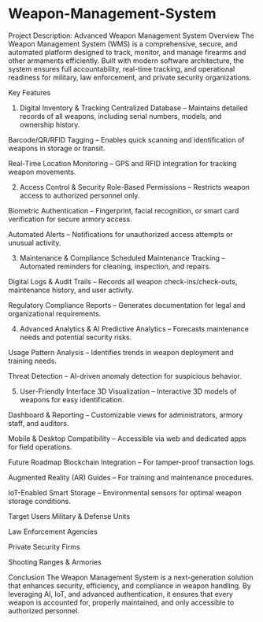 # Weapon-Management-System
Project Description: Advanced Weapon Management System
Overview
The Weapon Management System (WMS) is a comprehensive, secure, and automated platform designed to track, monitor, and manage firearms and other armaments efficiently. Built with modern software architecture, the system ensures full accountability, real-time tracking, and operational readiness for military, law enforcement, and private security organizations.

Key Features
1. Digital Inventory & Tracking
Centralized Database – Maintains detailed records of all weapons, including serial numbers, models, and ownership history.

Barcode/QR/RFID Tagging – Enables quick scanning and identification of weapons in storage or transit.

Real-Time Location Monitoring – GPS and RFID integration for tracking weapon movements.

2. Access Control & Security
Role-Based Permissions – Restricts weapon access to authorized personnel only.

Biometric Authentication – Fingerprint, facial recognition, or smart card verification for secure armory access.

Automated Alerts – Notifications for unauthorized access attempts or unusual activity.

3. Maintenance & Compliance
Scheduled Maintenance Tracking – Automated reminders for cleaning, inspection, and repairs.

Digital Logs & Audit Trails – Records all weapon check-ins/check-outs, maintenance history, and user activity.

Regulatory Compliance Reports – Generates documentation for legal and organizational requirements.

4. Advanced Analytics & AI
Predictive Analytics – Forecasts maintenance needs and potential security risks.

Usage Pattern Analysis – Identifies trends in weapon deployment and training needs.

Threat Detection – AI-driven anomaly detection for suspicious behavior.

5. User-Friendly Interface
3D Visualization – Interactive 3D models of weapons for easy identification.

Dashboard & Reporting – Customizable views for administrators, armory staff, and auditors.

Mobile & Desktop Compatibility – Accessible via web and dedicated apps for field operations.

Future Roadmap
Blockchain Integration – For tamper-proof transaction logs.

Augmented Reality (AR) Guides – For training and maintenance procedures.

IoT-Enabled Smart Storage – Environmental sensors for optimal weapon storage conditions.

Target Users
Military & Defense Units

Law Enforcement Agencies

Private Security Firms

Shooting Ranges & Armories

Conclusion
The Weapon Management System is a next-generation solution that enhances security, efficiency, and compliance in weapon handling. By leveraging AI, IoT, and advanced authentication, it ensures that every weapon is accounted for, properly maintained, and only accessible to authorized personnel.

